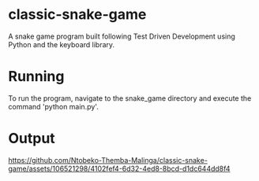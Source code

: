 # classic-snake-game

A snake game program built following Test Driven Development using Python and the keyboard library.

# Running

To run the program, navigate to the snake_game directory and execute the command 'python main.py'.

# Output


https://github.com/Ntobeko-Themba-Malinga/classic-snake-game/assets/106521298/4102fef4-6d32-4ed8-8bcd-d1dc644dd8f4


